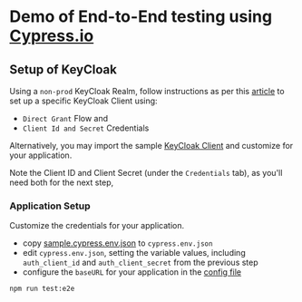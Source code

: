 # Demo of End-to-End testing using [Cypress.io](https://www.cypress.io/)

## Setup of KeyCloak

Using a `non-prod` KeyCloak Realm, follow instructions as per this [article](https://developers.redhat.com/blog/2020/01/29/api-login-and-jwt-token-generation-using-keycloak/) to set up a specific KeyCloak Client using:

- `Direct Grant` Flow and
- `Client Id and Secret` Credentials

Alternatively, you may import the sample [KeyCloak Client](./sample.kc-client.json) and customize for your application.

Note the Client ID and Client Secret (under the `Credentials` tab), as you'll need both for the next step,

### Application Setup

Customize the credentials for your application.

- copy [sample.cypress.env.json](./sample.cypress.env.json) to `cypress.env.json`
- edit `cypress.env.json`, setting the variable values, including `auth_client_id` and `auth_client_secret` from the previous step
- configure the `baseURL` for your application in the [config file](./cypress/plugins/index.js#L21)

```bash
npm run test:e2e
```
